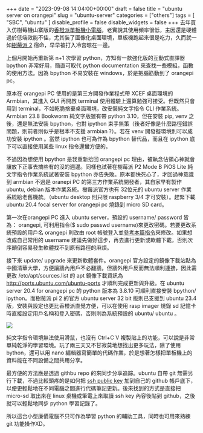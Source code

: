 +++
date = "2023-09-08 14:04:00+00:00"
draft = false
title = "ubuntu server on orangepi"
slug = "ubuntu-server"
categories = ["others"]
tags = [
  "SBC",
  "ubuntu"
  ]
disable_profile = false
disable_widgets = false
+++
去年買入仿樹莓機山寨版的[香橙派單板機小電腦](https://blog.jxtsai.info/post/orangepi/)，老實說其使用頻率很低，主因還是硬體過於低端效能不佳，尤其裝了圖像化桌面環境，單板機跑起來很是吃力，久而就一如[樹莓派 2](https://self.jxtsai.info/2015/06/blog-post_19.html) 宿命，早早被打入冷宫晾在一邊。

上個月開始再重新第 n+1 次學習 python，方知有一款強化版的互動式直譯器 bpython 非常好用，簡直可取代 python documentation 來查找一些模組，函數的使用方法。因為 bpython 不易安裝在 windows，於是把腦筋動到了 orangepi pc。

原本在 orangepi PC 使用的是第三方開發作業程式帶 XCEF 桌面環境的 Armbian，其進入 GUI 再開啟 terminal 使用體驗上還算勉強可接受。但既然只會用到 terminal，不如乾脆捨棄桌面環境，改安裝純文字指令 CLI 作業系統。Armbian  23.8 Bookworm 純文字版雖有帶 python 3.10，但在安裝 pip, venv 之後，還是無法安裝 bpython，也對 ipython 束手無策（後者好像是什麼路徑錯誤問題，則前者則似乎是根本不支援 armbian ?）。若在 venv 開發擬環境則可以成功安裝 ipython 。當然 ipython 也可為作為 bpython 替代品，而且在 ipython 底下可以直接使用某些 linux 指令還蠻方便的。

不過因為想使用 bpython 是我重新拾回 orangepi pc 理由，被執念佔領心神就會讓放下正事去搞些有的沒的週邊。同樣也試著在樹莓派 P2 Mode B PiOS Lite 純文字指令作業系統試著安裝 bpython 亦告失敗。原本都快死心了，才回過神意識到 armbian 不過是 oranepi PC 的第三方作業系統開發者，其自家早有製作 ubuntu, debian 版本作業系統。樹莓派官方也有 32位元的 ubuntu server 作業系統給老舊機款。（ubuntu desktop 則只限 raspberry 3/4 才可安裝）。趕緊下載 ubuntu 20.4 focal server for orangepi pc 燒錄到 micro SD card。

第一次在orangepi PC 進入 ubuntu server，預設的 username/ password 皆為： orangepi, 可利用指令($ sudo passwd username)來更改密碼。若要更改系統預設的用戶名 orangepi 則改由 root 帳號登入並[參考本篇指令](https://learnubuntu.com/change-username/)來修改。如果想改成自己常用的 username 建議先做好這步，再去進行更新或軟體下載，否則次序顛倒容易發生軟體找不到原有路徑的麻煩。

接下來 update/ upgrade 來更新軟體套件。orangepi  官方設定的鏡像下載站點為中國清華大學，方便讓牆內用戶不必翻牆，但牆外用戶反而無法順利連接，因此需更改 /etc/apt/sources.list 的 apt 鏡像下載資訊為 http://ports.ubuntu.com/ubuntu-ports  才順利完成更新與升級。在 ubuntu server 20.4 for orangepi pc 的 python 版本為 3.8.10 可順利直接安裝 bpython/ ipython。而樹莓派 pi 2 的官方 ubuntu server 32 bit 版則已支援到 ubuntu 23.4 版，安裝與設定也更比香橙派直覺方便，可以在使用 rasp imager 燒錄 sd 記憶卡時直接設定用戶名稱和登入密碼，否則則為系統預設的 ubuntu/ ubuntu 。

![](https://i.imgur.com/Du5ypR8.jpeg)

純文字指令環境無法使用滑鼠，也沒有 Ctrl+C V 複製貼上的功能，可以說是非常單純乾淨的學習環境。玩了兩三天又不甘寂莫地想找出更多玩法，除了使用 bython，還可以用 nano 編輯器寫簡單的代碼作業，於是想著怎樣把單板機上的資料能在不同設備之間共用分享。

最方便的方法應是透過 githbu repo 的來同步分享追踪。ubuntu 自帶 git 無需另行下載，不過比較頭疼的是如何把 [ssh public key](https://docs.github.com/en/authentication/connecting-to-github-with-ssh/adding-a-new-ssh-key-to-your-github-account) 加到自己的 github 帳戶底下，以便更輕鬆地在不同電腦之間進行代碼筆記更新。後來找到的方式是直接把 micro-sd 取出來在 linux 桌機或筆電上來取讀 ssh key 內容後貼到 github，之後就可以輕鬆地同步 python 學習記錄了。

所以這台小型廉價電腦不只可作為學習 python 的輔助工具，同時也可用來熟練 git 功能操作XD。

